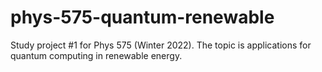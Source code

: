 # phys-575-quantum-renewable

Study project #1 for Phys 575 (Winter 2022). The topic is applications for
quantum computing in renewable energy.
